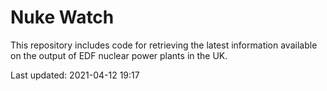 # Nuke Watch

This repository includes code for retrieving the latest information available on the output of EDF nuclear power plants in the UK.

Last updated: 2021-04-12 19:17
